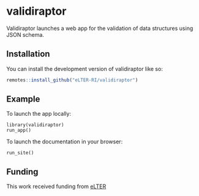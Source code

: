 
<!-- README.md is generated from README.Rmd. Please edit that file -->

# validiraptor

<!-- badges: start -->
<!-- badges: end -->
<object data='inst/app/www/validiraptor.svg' height = 100 />

Validiraptor launches a web app for the validation of data structures
using JSON schema.

## Installation

You can install the development version of validiraptor like so:

``` r
remotes::install_github("eLTER-RI/validiraptor")
```

## Example

To launch the app locally:

    library(validiraptor)
    run_app()

To launch the documentation in your browser:

    run_site()

## Funding

This work received funding from [eLTER](https://elter-ri.eu/)
